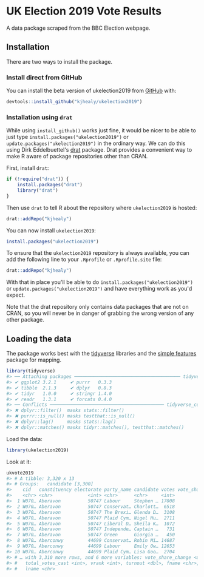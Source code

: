 <!-- README.md is generated from README.Rmd. Please edit that file -->



# UK Election 2019 Vote Results

<!-- badges: start -->
<!-- badges: end -->

A data package scraped from the BBC Election webpage.


## Installation

There are two ways to install the package.

### Install direct from GitHub

You can install the beta version of ukelection2019 from [GitHub](https://github.com/kjhealy/ukelection2019) with:

``` r
devtools::install_github("kjhealy/ukelection2019")
```

### Installation using `drat`

While using `install_github()` works just fine, it would be nicer to be able to just type `install.packages("ukelection2019")` or `update.packages("ukelection2019")` in the ordinary way. We can do this using Dirk Eddelbuettel's [drat](http://eddelbuettel.github.io/drat/DratForPackageUsers.html) package. Drat provides a convenient way to make R aware of package repositories other than CRAN.

First, install `drat`:


```r
if (!require("drat")) {
    install.packages("drat")
    library("drat")
}
```

Then use `drat` to tell R about the repository where `ukelection2019` is hosted:


```r
drat::addRepo("kjhealy")
```

You can now install `ukelection2019`:


```r
install.packages("ukelection2019")
```

To ensure that the `ukelection2019` repository is always available, you can add the following line to your `.Rprofile` or `.Rprofile.site` file:


```r
drat::addRepo("kjhealy")
```

With that in place you'll be able to do `install.packages("ukelection2019")` or `update.packages("ukelection2019")` and have everything work as you'd expect. 

Note that the drat repository only contains data packages that are not on CRAN, so you will never be in danger of grabbing the wrong version of any other package.


## Loading the data

The package works best with the [tidyverse](http://tidyverse.org/) libraries and the [simple features](https://r-spatial.github.io/sf/index.html) package for mapping.


```r
library(tidyverse)
#> ── Attaching packages ─────────────────────────────────────── tidyverse 1.2.1 ──
#> ✔ ggplot2 3.2.1     ✔ purrr   0.3.3
#> ✔ tibble  2.1.3     ✔ dplyr   0.8.3
#> ✔ tidyr   1.0.0     ✔ stringr 1.4.0
#> ✔ readr   1.3.1     ✔ forcats 0.4.0
#> ── Conflicts ────────────────────────────────────────── tidyverse_conflicts() ──
#> ✖ dplyr::filter()  masks stats::filter()
#> ✖ purrr::is_null() masks testthat::is_null()
#> ✖ dplyr::lag()     masks stats::lag()
#> ✖ dplyr::matches() masks tidyr::matches(), testthat::matches()
```

Load the data:


```r
library(ukelection2019)
```

Look at it:


```r
ukvote2019
#> # A tibble: 3,320 x 13
#> # Groups:   candidate [3,300]
#>    cid   constituency electorate party_name candidate votes vote_share_perc…
#>    <chr> <chr>             <int> <chr>      <chr>     <int>            <dbl>
#>  1 W070… Aberavon          50747 Labour     Stephen … 17008             53.8
#>  2 W070… Aberavon          50747 Conservat… Charlott…  6518             20.6
#>  3 W070… Aberavon          50747 The Brexi… Glenda D…  3108              9.8
#>  4 W070… Aberavon          50747 Plaid Cym… Nigel Hu…  2711              8.6
#>  5 W070… Aberavon          50747 Liberal D… Sheila K…  1072              3.4
#>  6 W070… Aberavon          50747 Independe… Captain …   731              2.3
#>  7 W070… Aberavon          50747 Green      Giorgia …   450              1.4
#>  8 W070… Aberconwy         44699 Conservat… Robin Mi… 14687             46.1
#>  9 W070… Aberconwy         44699 Labour     Emily Ow… 12653             39.7
#> 10 W070… Aberconwy         44699 Plaid Cym… Lisa Goo…  2704              8.5
#> # … with 3,310 more rows, and 6 more variables: vote_share_change <dbl>,
#> #   total_votes_cast <int>, vrank <int>, turnout <dbl>, fname <chr>,
#> #   lname <chr>
```
